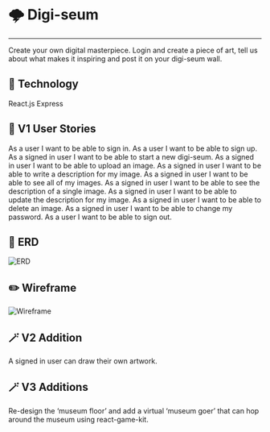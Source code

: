 # 🌩 Digi-seum
___
Create your own digital masterpiece. Login and create a piece of art, tell us about what makes it inspiring and post it on your digi-seum wall. 


## 🤳 Technology
React.js
Express


## 📝 V1 User Stories
As a user I want to be able to sign in.
As a user I want to be able to sign up.
As a signed in user I want to be able to start a new digi-seum.
As a signed in user I want to be able to upload an image.
As a signed in user I want to be able to write a description for my image.
As a signed in user I want to be able to see all of my images.
As a signed in user I want to be able to see the description of a single image.
As a signed in user I want to be able to update the description for my image.
As a signed in user I want to be able to delete an image.
As a signed in user I want to be able to change my password.
As a user I want to be able to sign out.

## 🔗 ERD
![ERD](https://i.imgur.com/1VjbljT.png)

## ✏️ Wireframe
![Wireframe](https://i.imgur.com/23CjMfw.png)

## 🪄 V2 Addition
A signed in user can draw their own artwork.

## 🪄 V3 Additions
Re-design the ‘museum floor’ and add a virtual ‘museum goer’ that can hop around the museum using react-game-kit. 